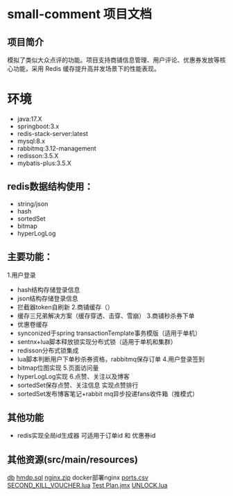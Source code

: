 # small-comment 项目文档

## 项目简介
模拟了类似大众点评的功能。项目支持商铺信息管理、用户评论、优惠券发放等核心功能，采用 Redis 缓存提升高并发场景下的性能表现。

# 环境
- java:17.X
- springboot:3.x
- redis-stack-server:latest
- mysql:8.x
- rabbitmq:3.12-management
- redisson:3.5.X
- mybatis-plus:3.5.X

## redis数据结构使用：
- string/json
- hash
- sortedSet
- bitmap
- hyperLogLog

## 主要功能：
1.用户登录
- hash结构存储登录信息
- json结构存储登录信息
- 拦截器token自刷新
2.商铺缓存（）
- 缓存三兄弟解决方案（缓存穿透、击穿、雪崩）
3.商铺秒杀券下单
- 优惠卷缓存
- synconized于spring transactionTemplate事务模版（适用于单机）
- sentnx+lua脚本释放锁实现分布式锁（适用于单机和集群）
- redisson分布式锁集成
- lua脚本判断用户下单秒杀券资格，rabbitmq保存订单
4.用户登录签到
- bitmap位图实现
5.页面访问量
- hyperLogLog实现
6.点赞、关注以及博客
- sortedSet保存点赞、关注信息 实现点赞排行
- sortedSet发布博客笔记+rabbit mq异步投递fans收件箱（推模式）

## 其他功能
- redis实现全局id生成器 可适用于订单id 和 优惠券id

## 其他资源(src/main/resources)
[db](src/main/resources/db)
[hmdp.sql](src/main/resources/db/hmdp.sql)
[nginx.zip](src/main/resources/static/nginx.zip) docker部署nginx
[ports.csv](src/main/resources/static/ports.csv)
[SECOND_KILL_VOUCHER.lua](src/main/resources/static/SECOND_KILL_VOUCHER.lua)
[Test Plan.jmx](src/main/resources/static/Test%20Plan.jmx)
[UNLOCK.lua](src/main/resources/static/UNLOCK.lua)
